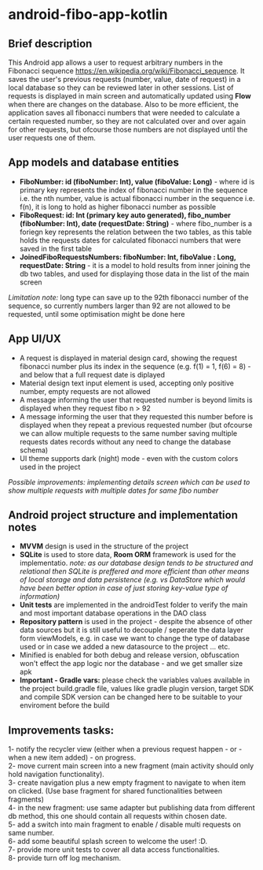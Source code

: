 # android-fibo-app-kotlin

## Brief description

This Android app allows a user to request arbitrary numbers in the Fibonacci sequence https://en.wikipedia.org/wiki/Fibonacci_sequence. It saves the user's previous requests (number, value, date of request) in a local database so they can be reviewed later in other sessions. List of requests is displayed in main screen and automatically updated using **Flow** when there are changes on the database. Also to be more efficient, the application saves all fibonacci numbers that were needed to calculate a certain requested number, so they are not calculated over and over again for other requests, but ofcourse those numbers are not displayed until the user requests one of them.

## App models and database entities 

* **FiboNumber: id (fiboNumber: Int), value (fiboValue: Long)** - where id is primary key represents the index of fibonacci number in the sequence i.e. the nth number, value is actual fibonacci number in the sequence i.e. f(n), it is long to hold as higher fibonacci number as possible
* **FiboRequest: id: Int (primary key auto generated), fibo_number (fiboNumber: Int), date (requestDate: String)** - where fibo_number is a foriegn key represents the relation between the two tables, as this table holds the requests dates for calculated fibonacci numbers that were saved in the first table
*  **JoinedFiboRequestsNumbers: fiboNumber: Int, fiboValue : Long, requestDate: String** - it is a model to hold results from inner joining the db two tables, and used for displaying those data in the list of the main screen

_Limitation note:_ long type can save up to the 92th fibonacci number of the sequence, so currently numbers larger than 92 are not allowed to be requested, until some optimisation might be done here

## App UI/UX

* A request is displayed in material design card, showing the request fibonacci number plus its index in the sequence (e.g. f(1) = 1, f(6) = 8) - and below that a full request date is diplayed
* Material design text input element is used, accepting only positive number, empty requests are not allowed
* A message informing the user that requested number is beyond limits is displayed when they request fibo n > 92
* A message informing the user that they requested this number before is displayed when they repeat a previous requested number (but ofcourse we can allow multiple requests to the same number saving multiple requests dates records without any need to change the database schema)
* UI theme supports dark (night) mode - even with the custom colors used in the project

_Possible improvements: implementing details screen which can be used to show multiple requests with multiple dates for same fibo number_ 

## Android project structure and implementation notes

* **MVVM** design is used in the structure of the project
* **SQLite** is used to store data, **Room ORM** framework is used for the implementatio. _note: as our database design tends to be structured and relational then SQLite is preffered and more efficient than other means of local storage and data persistence (e.g. vs DataStore which would have been better option in case of just storing key-value type of information)_
* **Unit tests** are implemented in the androidTest folder to verify the main and most important database operations in the DAO class
* **Repository pattern** is used in the project - despite the absence of other data sources but it is still useful to decouple / seperate the data layer form viewModels, e.g. in case we want to change the type of database used or in case we added a new datasource to the project ... etc.
* Minified is enabled for both debug and release version, obfuscation won't effect the app logic nor the database - and we get smaller size apk
* **Important - Gradle vars:** please check the variables values available in the project build.gradle file, values like gradle plugin version, target SDK and compile SDK version can be changed here to be suitable to your enviroment before the build    
   
   
   
 ## Improvements tasks:

1- notify the recycler view (either when a previous request happen - or - when a new item added) - on progress.   
2- move current main screen into a new fragment (main activity should only hold navigation functionality).   
3- create navigation plus a new empty fragment to navigate to when item on clicked. (Use base fragment for shared functionalities between fragments)           
4- in the new fragment: use same adapter but publishing data from different db method, this one should contain all requests within chosen date.    
5- add a switch into main fragment to enable / disable multi requests on same number.    
6- add some beautiful splash screen to welcome the user! :D.    
7- provide more unit tests to cover all data access functionalities.     
8- provide turn off log mechanism.        
